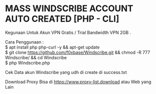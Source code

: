 # MASS WINDSCRIBE ACCOUNT AUTO CREATED [PHP - CLI]   
  
Kegunaan Untuk Akun VPN Gratis / Trial Bandwidth VPN 2GB .   
  
Cara Penggunaan :  
$ apt install php php-curl -y && apt-get update  
$ git clone https://github.com/f0xbase/Windscribe.git && chmod -R 777 Windscribe/ && cd Windscribe  
$ php Windscribe.php  
  
Cek Data akun Windscribe yang udh di create di success.txt  
  
Download Proxy Bisa di https://www.proxy-list.download atau Web yang Lain  
